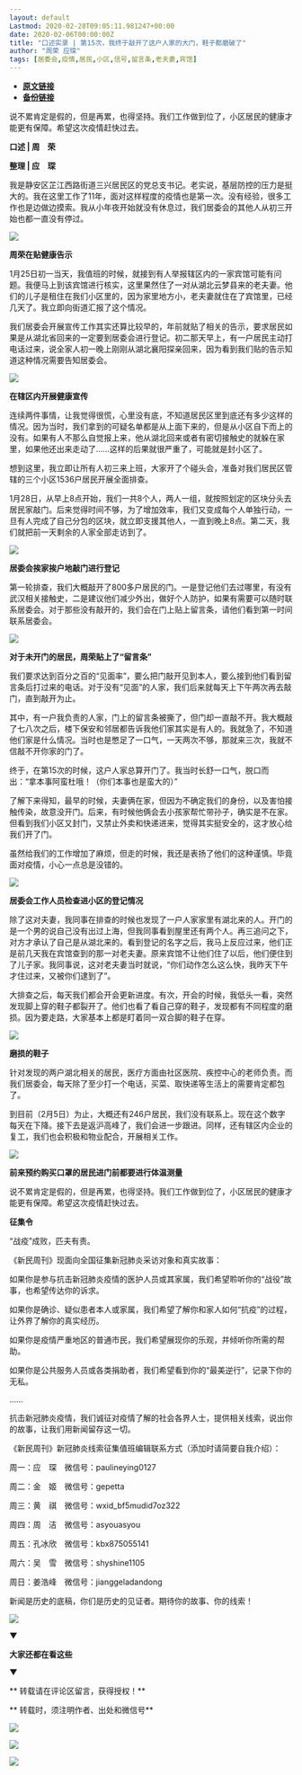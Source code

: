 ```yaml
---
layout: default
Lastmod: 2020-02-28T09:05:11.981247+00:00
date: 2020-02-06T00:00:00Z
title: "口述实录 | 第15次，我终于敲开了这户人家的大门，鞋子都磨破了"
author: "周荣 应琛"
tags: [居委会,疫情,居民,小区,信号,留言条,老夫妻,宾馆]
---
```


* [**原文链接**](http://mp.weixin.qq.com/s?__biz=MTUzMDQzNjMwMQ==&mid=2652824624&idx=1&sn=0a35d580dda6c3d2ecb3aa8f647a2254&chksm=68ed29925f9aa08432e0e908721b507bcda6bf728a9d526cf7a2cba2a61496d6f44b22650faa#rd)
* [**备份链接**](http://archive.ph/JIG31)


说不累肯定是假的，但是再累，也得坚持。我们工作做到位了，小区居民的健康才能更有保障。希望这次疫情赶快过去。

**口述 | 周　荣**

**整理 | 应　琛**

我是静安区芷江西路街道三兴居民区的党总支书记。老实说，基层防控的压力是挺大的。我在这里工作了11年，面对这样程度的疫情也是第一次。没有经验，很多工作也是边做边摸索。我从小年夜开始就没有休息过，我们居委会的其他人从初三开始也都一直没有停过。

![](/images/post/f6d306131a6f56cb04be37e5995c2f86.jpg)

**周荣在贴健康告示**

1月25日初一当天，我值班的时候，就接到有人举报辖区内的一家宾馆可能有问题。我便马上到该宾馆进行核实，这里果然住了一对从湖北云梦县来的老夫妻。他们的儿子是租住在我们小区里的，因为家里地方小，老夫妻就住在了宾馆里，已经几天了。我立即向街道汇报了这个情况。

我们居委会开展宣传工作其实还算比较早的，年前就贴了相关的告示，要求居民如果是从湖北省回来的一定要到居委会进行登记。初二那天早上，有一户居民主动打电话过来，说全家人初一晚上刚刚从湖北襄阳探亲回来，因为看到我们贴的告示知道这种情况需要告知居委会。

![](/images/post/8e0b39b77e638df76d44a6fc1a95244a.jpg)

**在辖区内开展健康宣传**

连续两件事情，让我觉得很慌，心里没有底，不知道居民区里到底还有多少这样的情况。因为当时，我们拿到的可疑名单都是从上面下来的，但是从小区自下而上的没有。如果有人不那么自觉报上来，他从湖北回来或者有密切接触史的就躲在家里，如果他还出来走动了……这样的后果就很严重了，可能就是封小区了。

想到这里，我立即让所有人初三来上班，大家开了个碰头会，准备对我们居民区管辖的三个小区1536户居民开展全面排查。

1月28日，从早上8点开始，我们一共8个人，两人一组，就按照划定的区块分头去居民家敲门。后来觉得时间不够，为了增加效率，我们又变成每个人单独行动，一旦有人完成了自己分包的区块，就立即支援其他人，一直到晚上8点。第二天，我们就把前一天剩余的人家全部走访到了。

![](/images/post/1ac908446b90045f2cc73d8b8817adca.jpg)

**居委会挨家挨户地敲门进行登记**

第一轮排查，我们大概敲开了800多户居民的门。一是登记他们去过哪里，有没有武汉相关接触史，二是建议他们减少外出，做好个人防护，如果有需要可以随时联系居委会。对于那些没有敲开的，我们会在门上贴上留言条，请他们看到第一时间联系居委会。

![](/images/post/d1480703b16c1697f1f8c9fdfc49f0e2.jpg)

**对于未开门的居民，周荣贴上了“留言条”**

我们要求达到百分之百的“见面率”，要么把门敲开见到本人，要么接到他们看到留言条后打过来的电话。对于没有“见面”的人家，我们后来就每天上下午两次再去敲门，直到敲开为止。

其中，有一户我负责的人家，门上的留言条被撕了，但门却一直敲不开。我大概敲了七八次之后，楼下保安和邻居都告诉我他们家其实是有人的。我就急了，不知道他们家是什么情况。当时也是憋足了一口气，一天两次不够，那就来三次，我就不信敲不开你家的门了。

终于，在第15次的时候，这户人家总算开门了。我当时长舒一口气，脱口而出：“拿本事阿蛮杜哦！（你们本事也是蛮大的）”

了解下来得知，最早的时候，夫妻俩在家，但因为不确定我们的身份，以及害怕接触传染，故意没开门。后来，有时候他俩会去小孩家帮忙带孙子，确实是不在家。但看到我们小区又封门，又禁止外卖和快递进来，觉得其实挺安全的，这才放心给我们开了门。

虽然给我们的工作增加了麻烦，但走的时候，我还是表扬了他们的这种谨慎。毕竟面对疫情，小心一点总是没错的。

![](/images/post/c31ccbc2b454e5433dddea0f56f711c9.jpg)

**居委会工作人员检查进小区的登记情况**

除了这对夫妻，我同事在排查的时候也发现了一户人家家里有湖北来的人。开门的是一个男的说自己没有出过上海，但我同事看到屋里还有两个人。再三追问之下，对方才承认了自己是从湖北来的。看到登记的名字之后，我马上反应过来，他们正是前几天我在宾馆查到的那一对老夫妻。原来宾馆不让他们住了以后，他们便住到了儿子家。我同事说，这对老夫妻当时就说，“你们动作怎么这么快，我昨天下午才住过来，又被你们逮到了”。

大排查之后，每天我们都会开会更新进度。有次，开会的时候，我低头一看，突然发现脚上穿的鞋子都裂开了。他们也看了看自己穿的鞋子，发现都有不同程度的磨损。因为要走路，大家基本上都是盯着同一双合脚的鞋子在穿。

![](/images/post/2e894b5bb3dca7ffd9992c220786fbcf.jpg)

**磨损的鞋子**

针对发现的两户湖北相关的居民，医疗方面由社区医院、疾控中心的老师负责。而我们居委会，每天除了至少打一个电话，买菜、取快递等生活上的需要肯定都包了。

到目前（2月5日）为止，大概还有246户居民，我们没有联系上。现在这个数字每天在下降。接下去是返沪高峰了，我们会进一步跟进。同样，还有辖区内企业的复工，我们也会积极和物业配合，开展相关工作。

![](/images/post/379e86f3cddc0c129ad8f83e59bf80d2.jpg)

**前来预约购买口罩的居民进门前都要进行体温测量**

说不累肯定是假的，但是再累，也得坚持。我们工作做到位了，小区居民的健康才能更有保障。希望这次疫情赶快过去。

  

**征集令**

  

“战疫”成败，匹夫有责。  

《新民周刊》现面向全国征集新冠肺炎采访对象和真实故事：

如果你是参与抗击新冠肺炎疫情的医护人员或其家属，我们希望聆听你的“战役”故事，也希望传达你的诉求。

如果你是确诊、疑似患者本人或家属，我们希望了解你和家人如何“抗疫”的过程，让外界了解你的真实经历。

如果你是疫情严重地区的普通市民，我们希望展现你的乐观，并倾听你所需的帮助。

如果你是公共服务人员或各类捐助者，我们希望看到你的“最美逆行”，记录下你的无私。

……

抗击新冠肺炎疫情，我们诚征对疫情了解的社会各界人士，提供相关线索，说出你的故事，让我们用新闻留存这一切。

《新民周刊》新冠肺炎线索征集值班编辑联系方式（添加时请简要自我介绍）：

周一：应　琛　微信号：paulineying0127

周二：金　姬　微信号：gepetta

周三：黄　祺　微信号：wxid\_bf5mudid7oz322

周四：周　洁　微信号：asyouasyou

周五：孔冰欣　微信号：kbx875055141

周六：吴　雪　微信号：shyshine1105

周日：姜浩峰　微信号：jianggeladandong

新闻是历史的底稿，你们是历史的见证者。期待你的故事、你的线索！

![](/images/post/1f5d8391583e261a286fb4c68551cf83.jpg)

▼

**大家还都在看这些**

▼

  

** 转载请在评论区留言，获得授权！**  

** 转载时，须注明作者、出处和微信号**

![](/images/post/3cabaf514879667f2ce43583353016ba.jpg)

![](/images/post/f987d4ebbc49164f2d46fdd476bdd295.jpg)

![](/images/post/5f18d0716b0eefb597063067fe7ad3fd.jpg)

